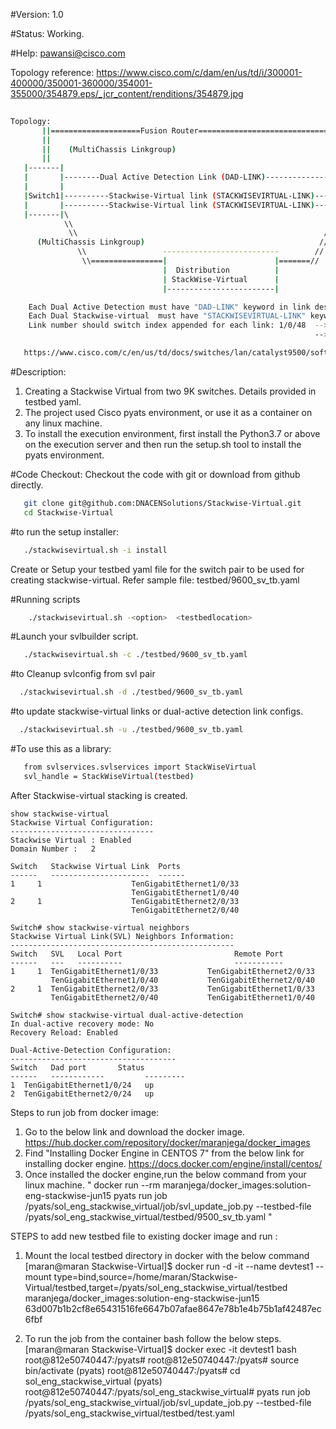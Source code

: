 #Version: 1.0

#Status: Working.

#Help: pawansi@cisco.com

Topology reference: https://www.cisco.com/c/dam/en/us/td/i/300001-400000/350001-360000/354001-355000/354879.eps/_jcr_content/renditions/354879.jpg

```bash
   
Topology:
       ||====================Fusion Router=====================================||
       ||                                                                      ||
       ||    (MultiChassis Linkgroup)                                          ||
       ||                                                                      ||
   |-------|                                                               |-------|
   |       |--------Dual Active Detection Link (DAD-LINK)------------------|       |
   |       |                                                               |       |
   |Switch1|----------Stackwise-Virtual link (STACKWISEVIRTUAL-LINK)-------|Switch2|      [Stackwise-Virtual Switch (9400/9500/9500H/9600/) Gateway (SEED)]
   |       |----------Stackwise-Virtual link (STACKWISEVIRTUAL-LINK)-------|       |
   |-------|\                                                           // |-------|
            \\                                                         //
             \\                                                       //
      (MultiChassis Linkgroup)                                       //
               \\                 --------------------------        //
                \\================|                        |=======//
                                  |  Distribution          |
                                  | StackWise-Virtual      |
                                  |------------------------|

    Each Dual Active Detection must have "DAD-LINK" keyword in link description text
    Each Dual Stackwise-virtual  must have "STACKWISEVIRTUAL-LINK" keyword in link description text
    Link number should switch index appended for each link: 1/0/48  --> for switch1 1/1/0/48
                                                                    --> for switch2 2/1/0/48

   https://www.cisco.com/c/en/us/td/docs/switches/lan/catalyst9500/software/release/16-11/configuration_guide/ha/b_1611_ha_9500_cg/configuring_cisco_stackwise_virtual.html
```

#Description:
1. Creating a Stackwise Virtual from two 9K switches. Details provided in testbed yaml.
2. The project used Cisco pyats environment, or use it as a container on any linux machine.
3. To install the execution environment, first install the Python3.7 or above on the execution server and then run the setup.sh tool to install the pyats environment. 

#Code Checkout:
Checkout the code with git or download from github directly.
```bash
   git clone git@github.com:DNACENSolutions/Stackwise-Virtual.git
   cd Stackwise-Virtual
```
#to run the setup installer:
```bash
   ./stackwisevirtual.sh -i install

```

Create or Setup your testbed yaml file for the switch pair to be used for creating stackwise-virtual. Refer sample file: testbed/9600_sv_tb.yaml

#Running scripts
```bash
    ./stackwisevirtual.sh -<option>  <testbedlocation>
```
#Launch your svlbuilder script.
```bash
   ./stackwisevirtual.sh -c ./testbed/9600_sv_tb.yaml
```
#to Cleanup svlconfig from svl pair
```bash
  ./stackwisevirtual.sh -d ./testbed/9600_sv_tb.yaml
```

#to update stackwise-virtual links or dual-active detection link configs.
```bash
  ./stackwisevirtual.sh -u ./testbed/9600_sv_tb.yaml
```

#To use this as a library:
```bash
   from svlservices.svlservices import StackWiseVirtual
   svl_handle = StackWiseVirtual(testbed)
```

After Stackwise-virtual stacking is created.

```text
show stackwise-virtual
Stackwise Virtual Configuration:
--------------------------------
Stackwise Virtual : Enabled
Domain Number :   2  

Switch   Stackwise Virtual Link  Ports
------   ----------------------  ------
1     1                    TenGigabitEthernet1/0/33    
                           TenGigabitEthernet1/0/40    
2     1                    TenGigabitEthernet2/0/33    
                           TenGigabitEthernet2/0/40    

Switch# show stackwise-virtual neighbors
Stackwise Virtual Link(SVL) Neighbors Information:
--------------------------------------------------
Switch   SVL   Local Port                         Remote Port
------   ---   ----------                         -----------
1     1  TenGigabitEthernet1/0/33           TenGigabitEthernet2/0/33         
         TenGigabitEthernet1/0/40           TenGigabitEthernet2/0/40         
2     1  TenGigabitEthernet2/0/33           TenGigabitEthernet1/0/33         
         TenGigabitEthernet2/0/40           TenGigabitEthernet1/0/40         

Switch# show stackwise-virtual dual-active-detection
In dual-active recovery mode: No
Recovery Reload: Enabled

Dual-Active-Detection Configuration:
-------------------------------------
Switch   Dad port       Status
------   ------------         ---------
1  TenGigabitEthernet1/0/24   up     
2  TenGigabitEthernet2/0/24   up 
```

Steps to run job from docker image:
1.  Go to the below link and download the docker image.
      https://hub.docker.com/repository/docker/maranjega/docker_images
2.  Find "Installing Docker Engine in CENTOS 7" from the below link for installing docker engine.
      https://docs.docker.com/engine/install/centos/   
3. Once installed the docker engine,run the below command from your linux machine.
    " docker run --rm maranjega/docker_images:solution-eng-stackwise-jun15 pyats run job /pyats/sol_eng_stackwise_virtual/job/svl_update_job.py --testbed-file /pyats/sol_eng_stackwise_virtual/testbed/9500_sv_tb.yaml "
    
STEPS to add new testbed file to existing docker image and run :

1. Mount the local testbed directory in docker with the below command 
[maran@maran Stackwise-Virtual]$ docker run -d -it --name devtest1 --mount type=bind,source=/home/maran/Stackwise-Virtual/testbed,target=/pyats/sol_eng_stackwise_virtual/testbed maranjega/docker_images:solution-eng-stackwise-jun15
63d007b1b2cf8e65431516fe6647b07afae8647e78b1e4b75b1af42487ec6fbf

2. To run the job from the container bash follow the below steps.
[maran@maran Stackwise-Virtual]$ docker exec -it devtest1 bash
root@812e50740447:/pyats#
root@812e50740447:/pyats# source bin/activate
(pyats) root@812e50740447:/pyats# cd sol_eng_stackwise_virtual
(pyats) root@812e50740447:/pyats/sol_eng_stackwise_virtual# pyats run job /pyats/sol_eng_stackwise_virtual/job/svl_update_job.py --testbed-file /pyats/sol_eng_stackwise_virtual/testbed/test.yaml
